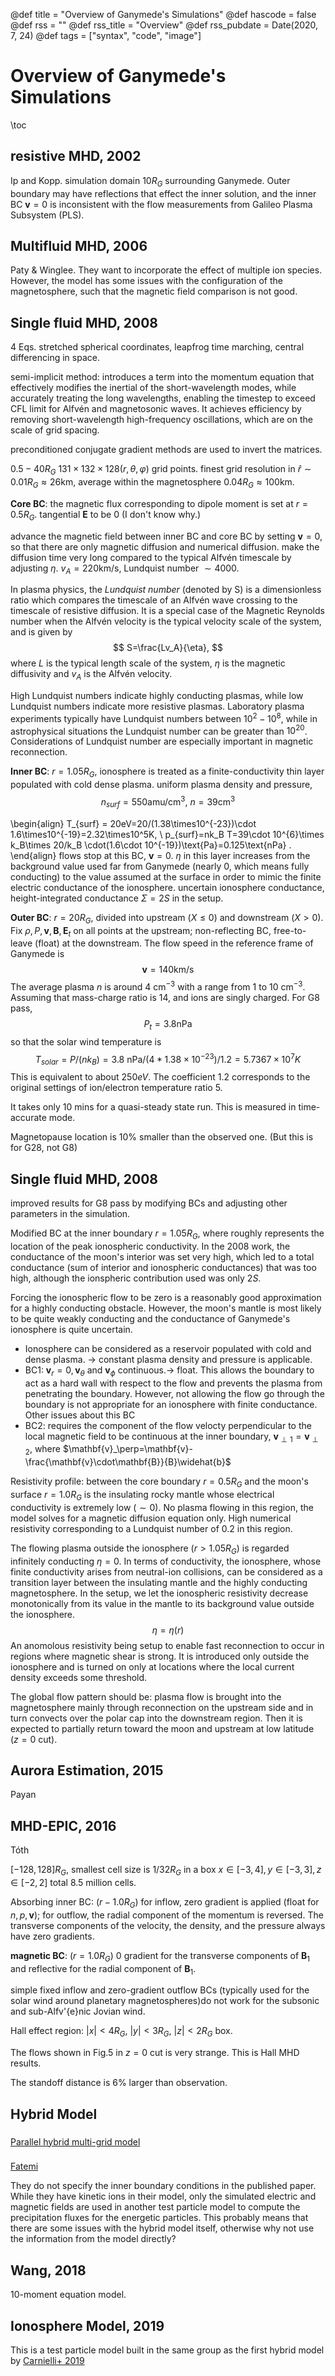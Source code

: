 @def title = "Overview of Ganymede's Simulations"
@def hascode = false
@def rss = ""
@def rss_title = "Overview"
@def rss_pubdate = Date(2020, 7, 24)
@def tags = ["syntax", "code", "image"]

# Overview of Ganymede's Simulations

\toc


## resistive MHD, 2002

Ip and Kopp.
simulation domain $10 R_G$ surrounding Ganymede. Outer boundary may have reflections that effect the inner solution, and the inner BC $\mathbf{v}=0$ is inconsistent with the flow measurements from Galileo Plasma Subsystem (PLS).

## Multifluid MHD, 2006

Paty & Winglee. They want to incorporate the effect of multiple ion species. However, the model has some issues with the configuration of the magnetosphere, such that the magnetic field comparison is not good.

## Single fluid MHD, 2008

4 Eqs. stretched spherical coordinates, leapfrog time marching, central differencing in space.

semi-implicit method: introduces a term into the momentum equation that effectively modifies the inertial of the short-wavelength modes, while accurately treating the long wavelengths, enabling the timestep to exceed CFL limit for Alfvén and magnetosonic waves. It achieves efficiency by removing short-wavelength high-frequency oscillations, which are on the scale of grid spacing.

preconditioned conjugate gradient methods are used to invert the matrices.

$0.5-40 R_G$ $131\times 132\times 128 (r,\theta,\varphi)$ grid points. finest grid resolution in $\widehat{r}\sim 0.01 R_G \approx 26\text{km}$, average within the magnetosphere $0.04 R_G\approx 100\text{km}$.

**Core BC**: the magnetic flux corresponding to dipole moment is set at $r=0.5R_G$. tangential $\mathbf{E}$ to be 0 (I don't know why.)

advance the magnetic field between inner BC and core BC by setting $\mathbf{v}=0$, so that there are only magnetic diffusion and numerical diffusion. make the diffusion time very long compared to the typical Alfvén timescale by adjusting $\eta$. $v_A=220\text{km/s}$, Lundquist number $\sim 4000$.

In plasma physics, the *Lundquist number* (denoted by S) is a dimensionless ratio which compares the timescale of an Alfvén wave crossing to the timescale of resistive diffusion.
It is a special case of the Magnetic Reynolds number when the Alfvén velocity is the typical velocity scale of the system, and is given by
$$ S=\frac{Lv_A}{\eta}, $$
where $L$ is the typical length scale of the system, $\eta$ is the magnetic diffusivity and $v_A$ is the Alfvén velocity.

High Lundquist numbers indicate highly conducting plasmas, while low Lundquist numbers indicate more resistive plasmas. Laboratory plasma experiments typically have Lundquist numbers between $10^2-10^8$, while in astrophysical
situations the Lundquist number can be greater than $10^{20}$. Considerations of Lundquist number are especially important in magnetic reconnection.

**Inner BC**: $r=1.05R_G$, ionosphere is treated as a finite-conductivity thin layer populated with cold dense plasma. uniform plasma density and pressure,
$$ n_{surf}=550\text{amu/cm}^3,\ n=39\text{cm}^3 $$

\begin{align}
T_{surf} = 20eV=20/(1.38\times10^{-23})\cdot 1.6\times10^{-19}=2.32\times10^5K, \\
p_{surf}=nk_B T=39\cdot 10^{6}\times k_B\times 20/k_B \cdot(1.6\cdot 10^{-19})\text{Pa}=0.125\text{nPa} .
\end{align}
 flows stop at this BC, $\mathbf{v}=0$. $\eta$ in this layer increases from the background value used far from Ganymede (nearly $0$, which means fully conducting) to the value assumed at the surface in order to mimic the finite electric conductance of the ionosphere. uncertain ionosphere conductance, height-integrated conductance $\Sigma=2S$ in the setup.

**Outer BC**: $r=20 R_G$, divided into upstream ($X\le 0$) and downstream ($X>0$). Fix $\rho,P,\mathbf{v},\mathbf{B},\mathbf{E}_t$ on all points at the upstream; non-reflecting BC, free-to-leave (float) at the downstream.
The flow speed in the reference frame of Ganymede is
$$ \mathbf{v}=140 \text{km/s} $$
The average plasma $n$ is around $4\text{ cm}^{-3}$ with a range from $1$ to $10\text{ cm}^{-3}$. Assuming that mass-charge ratio is $14$, and ions are singly charged. For G8 pass,
$$ P_t=3.8\text{nPa} $$
so that the solar wind temperature is
$$ T_{solar} = P/(nk_B)=3.8\text{ nPa}/(4*1.38\times10^{-23})/1.2=5.7367\times10^7 K $$
This is equivalent to about $250eV$. The coefficient $1.2$ corresponds to the original settings of ion/electron temperature ratio $5$.


It takes only $10$ mins for a quasi-steady state run. This is measured in time-accurate mode.

Magnetopause location is $10\%$ smaller than the observed one. (But this is for G28, not G8)

## Single fluid MHD, 2008
improved results for G8 pass by modifying BCs and adjusting other parameters in the simulation.

Modified BC at the inner boundary $r=1.05R_G$, where roughly represents the location of the peak ionospheric conductivity. In the 2008 work, the conductance of the moon's interior was set very high, which led to a total conductance (sum of interior and ionospheric conductances) that was too high, although the ionspheric contribution used was only $2S$.

Forcing the ionospheric flow to be zero is a reasonably good approximation for a highly conducting obstacle. However, the moon's mantle is most likely to be quite weakly conducting and the conductance of Ganymede's ionosphere is quite uncertain.


* Ionosphere can be considered as a reservoir populated with cold and dense plasma. $\rightarrow$ constant plasma density and pressure is applicable.
* BC1: $\mathbf{v}_r=0,\mathbf{v}_\theta$ and $\mathbf{v}_\phi$ continuous.$\rightarrow$ float. This allows the boundary to act as a hard wall with respect to the flow and prevents the plasma from penetrating the boundary. However, not allowing the flow go through the boundary is not appropriate for an ionosphere with finite conductance. Other issues about this BC
* BC2:  requires the component of the flow velocty perpendicular to the local magnetic field to be continuous at the inner boundary, $\mathbf{v}_{\perp1}=\mathbf{v}_{\perp2}$, where $\mathbf{v}_\perp=\mathbf{v}-\frac{\mathbf{v}\cdot\mathbf{B}}{B}\widehat{b}$

Resistivity profile: between the core boundary $r=0.5R_G$ and the moon's surface $r=1.0R_G$ is the insulating rocky mantle whose electrical conductivity is extremely low ($\sim 0$). No plasma flowing in this region, the model solves for a magnetic diffusion equation only. High numerical resistivity corresponding to a Lundquist number of $0.2$ in this region.

The flowing plasma outside the ionosphere ($r>1.05R_G$) is regarded infinitely conducting $\eta=0$. In terms of conductivity, the ionosphere, whose finite conductivity arises from neutral-ion collisions, can be considered as a transition layer between the insulating mantle and the highly conducting magnetosphere. In the setup, we let the ionospheric resistivity decrease monotonically from its value in the mantle to its background value outside the ionosphere.
$$ \eta=\eta(r) $$
An anomolous resistivity being setup to enable fast reconnection to occur in regions where magnetic shear is strong. It is introduced only outside the ionosphere and is turned on only at locations where the local current density exceeds some threshold.

The global flow pattern should be: plasma flow is brought into the magnetosphere mainly through reconnection on the upstream side and in turn convects over the polar cap into the downstream region. Then it is expected to partially return toward the moon and upstream at low latitude ($z=0$ cut).

## Aurora Estimation, 2015

Payan

## MHD-EPIC, 2016

Tóth

$[-128,128]R_G$, smallest cell size is $1/32R_G$ in a box $x\in [-3,4],y\in [-3,3], z\in[-2,2]$ total 8.5 million cells.

Absorbing inner BC: ($r-1.0R_G$) for inflow, zero gradient is applied (float for $n,p,\mathbf{v}$); for outflow, the radial component of the momentum is reversed. The transverse components of the velocity, the density, and the pressure always have zero gradients.

**magnetic BC**: ($r=1.0R_G$) 0 gradient for the transverse components of $\mathbf{B}_1$ and reflective for the radial component of $\mathbf{B}_1$.

simple fixed inflow and zero-gradient outflow BCs (typically used for the solar wind around planetary magnetospheres)do not work for the subsonic and sub-Alfv\'{e}nic Jovian wind.

Hall effect region: $|x|<4R_G,\ |y|<3 R_G,\ |z|<2R_G$ box.

The flows shown in Fig.5 in $z=0$ cut is very strange. This is Hall MHD results.

The standoff distance is 6% larger than observation.

## Hybrid Model

###

[Parallel hybrid multi-grid model](https://www.sciencedirect.com/science/article/pii/S0021999116000061)

###

[Fatemi](https://agupubs.onlinelibrary.wiley.com/doi/full/10.1002/2016GL068363)

They do not specify the inner boundary conditions in the published paper.
While they have kinetic ions in their model, only the simulated electric and magnetic fields are used in another test particle model to compute the precipitation fluxes for the energetic particles. This probably means that there are some issues with the hybrid model itself, otherwise why not use the information from the model directly?

## Wang, 2018

10-moment equation model.

## Ionosphere Model, 2019

This is a test particle model built in the same group as the first hybrid model by [Carnielli+ 2019](https://www.sciencedirect.com/science/article/pii/S0019103517307054)
